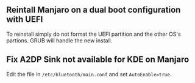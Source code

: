 ## Reintall Manjaro on a dual boot configuration with UEFI

To reinstall simply do not format the UEFI partition and the other OS's partions. GRUB will handle the new install.

## Fix A2DP Sink not available for KDE on Manjaro

Edit the file in `/etc/bluetooth/main.conf` and set `AutoEnable=true`.
